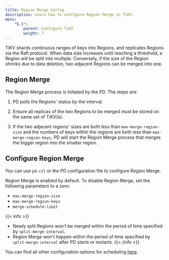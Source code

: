 ```yaml
---
title: Region Merge Config
description: Learn how to configure Region Merge in TiKV.
menu:
    "5.1":
        parent: Configure TiKV
        weight: 7
---
```


TiKV shards continuous ranges of keys into Regions, and replicates Regions via the Raft protocol. When data size increases until reaching a threshold, a Region will be split into multiple. Conversely, if the size of the Region shrinks due to data deletion, two adjacent Regions can be merged into one.

## Region Merge

The Region Merge process is initiated by the PD. The steps are:

1. PD polls the Regions' status by the interval.

2. Ensure all replicas of the two Regions to be merged must be stored on the same set of TiKV(s).

2. If the two adjacent regions' sizes are both less than `max-merge-region-size` and the numbers of keys within the regions are both less than `max-merge-region-keys`, PD will start the Region Merge process that merges the bigger region into the smaller region.

## Configure Region Merge

You can use `pd-ctl` or the PD configuration file to configure Region Merge.

Region Merge is enabled by default. To disable Region Merge, set the following parameters to a zero:

- `max-merge-region-size`
- `max-merge-region-keys`
- `merge-schedule-limit`

{{< info >}}
- Newly split Regions won't be merged within the period of time specified by `split-merge-interval`.
- Region Merge won't happen within the period of time specified by `split-merge-interval` after PD starts or restarts.
{{< /info >}}

You can find all other configuration options for scheduling [here](../pd-configuration-file/#schedule).
